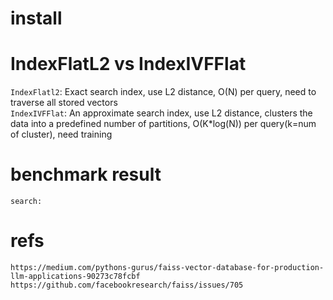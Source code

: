 # install

# IndexFlatL2 vs IndexIVFFlat
`IndexFlatl2`: Exact search index, use L2 distance, O(N) per query, need to traverse all stored vectors  
`IndexIVFFlat`: An approximate search index, use L2 distance, clusters the data into a predefined number of partitions, O(K*log(N)) per query(k=num of cluster), need training

# benchmark result
```
search: 

```
# refs
```
https://medium.com/pythons-gurus/faiss-vector-database-for-production-llm-applications-90273c78fcbf
https://github.com/facebookresearch/faiss/issues/705
```